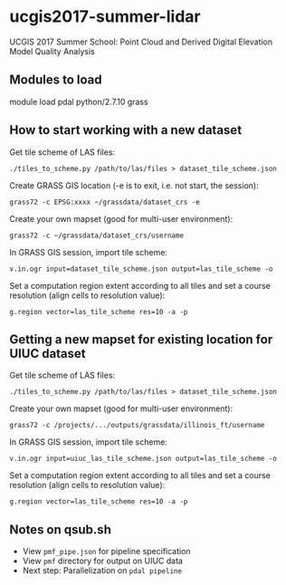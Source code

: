 # ucgis2017-summer-lidar
UCGIS 2017 Summer School: Point Cloud and  Derived Digital Elevation Model Quality Analysis

## Modules to load

module load pdal python/2.7.10 grass

## How to start working with a new dataset

Get tile scheme of LAS files:

    ./tiles_to_scheme.py /path/to/las/files > dataset_tile_scheme.json

Create GRASS GIS location (-e is to exit, i.e. not start, the session):

    grass72 -c EPSG:xxxx ~/grassdata/dataset_crs -e

Create your own mapset (good for multi-user environment):

    grass72 -c ~/grassdata/dataset_crs/username

In GRASS GIS session, import tile scheme:

    v.in.ogr input=dataset_tile_scheme.json output=las_tile_scheme -o

Set a computation region extent according to all tiles and set a course
resolution (align cells to resolution value):

    g.region vector=las_tile_scheme res=10 -a -p

## Getting a new mapset for existing location for UIUC dataset

Get tile scheme of LAS files:

    ./tiles_to_scheme.py /path/to/las/files > dataset_tile_scheme.json

Create your own mapset (good for multi-user environment):

    grass72 -c /projects/.../outputs/grassdata/illinois_ft/username

In GRASS GIS session, import tile scheme:

    v.in.ogr input=uiuc_las_tile_scheme.json output=las_tile_scheme -o

Set a computation region extent according to all tiles and set a course
resolution (align cells to resolution value):

    g.region vector=las_tile_scheme res=10 -a -p
 
 
 ## Notes on qsub.sh 
 - View `pmf_pipe.json` for pipeline specification
 - View `pmf` directory for output on UIUC data
 - Next step: Parallelization on `pdal pipeline` 
